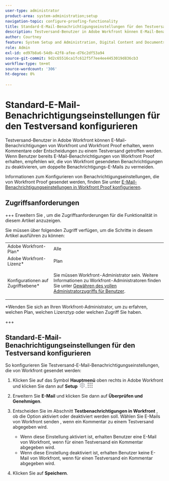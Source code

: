 ```yaml
---
user-type: administrator
product-area: system-administration;setup
navigation-topic: configure-proofing-functionality
title: Standard-E-Mail-Benachrichtigungseinstellungen für den Testversand konfigurieren
description: Testversand-Benutzer in Adobe Workfront können E-Mail-Benachrichtigungen von Workfront und Workfront Proof erhalten, wenn Kommentare oder Entscheidungen zu einem Testversand getroffen werden. Wenn Benutzer bereits E-Mail-Benachrichtigungen von Workfront Proof erhalten, empfehlen wir, die von Workfront gesendeten Benachrichtigungen zu deaktivieren, um doppelte Benachrichtigungs-E-Mails zu vermeiden.
author: Courtney
feature: System Setup and Administration, Digital Content and Documents
role: Admin
exl-id: ed97b8a6-54db-42f8-afee-d76c2df53a94
source-git-commit: 9d2c65516ca1fc612f5f7ee4ee4453019d836cb3
workflow-type: tm+mt
source-wordcount: '306'
ht-degree: 0%

---
```


# Standard-E-Mail-Benachrichtigungseinstellungen für den Testversand konfigurieren

Testversand-Benutzer in Adobe Workfront können E-Mail-Benachrichtigungen von Workfront und Workfront Proof erhalten, wenn Kommentare oder Entscheidungen zu einem Testversand getroffen werden. Wenn Benutzer bereits E-Mail-Benachrichtigungen von Workfront Proof erhalten, empfehlen wir, die von Workfront gesendeten Benachrichtigungen zu deaktivieren, um doppelte Benachrichtigungs-E-Mails zu vermeiden.

Informationen zum Konfigurieren von Benachrichtigungseinstellungen, die von Workfront Proof gesendet werden, finden Sie unter [E-Mail-Benachrichtigungseinstellungen in Workfront Proof konfigurieren](../../../workfront-proof/wp-emailsntfctns/email-alerts/config-email-notification-settings-wp.md).

## Zugriffsanforderungen

+++ Erweitern Sie , um die Zugriffsanforderungen für die Funktionalität in diesem Artikel anzuzeigen.

Sie müssen über folgenden Zugriff verfügen, um die Schritte in diesem Artikel ausführen zu können:

<table style="table-layout:auto"> 
 <col> 
 <col> 
 <tbody> 
  <tr> 
   <td role="rowheader">Adobe Workfront-Plan*</td> 
   <td>Alle</td> 
  </tr> 
  <tr> 
   <td role="rowheader">Adobe Workfront-Lizenz*</td> 
   <td>Plan</td> 
  </tr> 
  <tr> 
   <td role="rowheader">Konfigurationen auf Zugriffsebene*</td> 
   <td> <p>Sie müssen Workfront-Administrator sein. Weitere Informationen zu Workfront-Administratoren finden Sie unter <a href="../../../administration-and-setup/add-users/configure-and-grant-access/grant-a-user-full-administrative-access.md" class="MCXref xref">Gewähren des vollen Administratorzugriffs für Benutzer</a>.</p> </td> 
  </tr> 
 </tbody> 
</table>

&#42;Wenden Sie sich an Ihren Workfront-Administrator, um zu erfahren, welchen Plan, welchen Lizenztyp oder welchen Zugriff Sie haben.

+++

## Standard-E-Mail-Benachrichtigungseinstellungen für den Testversand konfigurieren

So konfigurieren Sie Testversand-E-Mail-Benachrichtigungseinstellungen, die von Workfront gesendet werden:

1. Klicken Sie auf das Symbol **Hauptmenü** oben rechts in Adobe Workfront und klicken Sie dann auf **Setup** ![](assets/gear-icon-settings.png).![](assets/main-menu-icon.png)

1. Erweitern Sie **E-Mail** und klicken Sie dann auf **Überprüfen und Genehmigen**.

1. Entscheiden Sie im Abschnitt **Testbenachrichtigungen in Workfront** , ob die Option aktiviert oder deaktiviert werden soll. Wählen Sie E-Mails von Workfront senden , wenn ein Kommentar zu einem Testversand abgegeben wird.

   * Wenn diese Einstellung aktiviert ist, erhalten Benutzer eine E-Mail von Workfront, wenn für einen Testversand ein Kommentar abgegeben wird.
   * Wenn diese Einstellung deaktiviert ist, erhalten Benutzer keine E-Mail von Workfront, wenn für einen Testversand ein Kommentar abgegeben wird.

1. Klicken Sie auf **Speichern**.
